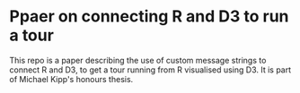 # Ppaer on connecting R and D3 to run a tour

This repo is a paper describing the use of custom message strings to connect R and D3, to get a tour running from R visualised using D3. It is part of Michael Kipp's honours thesis.
